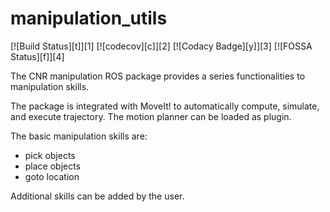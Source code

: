 # manipulation_utils #

[![Build Status][t]][1]
[![codecov][c]][2] 
[![Codacy Badge][y]][3]
[![FOSSA Status][f]][4]


The CNR manipulation ROS package provides a series functionalities to manipulation skills.

The package is integrated with MoveIt! to automatically compute, simulate, and execute trajectory. The motion planner can be loaded as plugin.

The basic manipulation skills are:
- pick objects
- place objects
- goto location

Additional skills can be added by the user.
